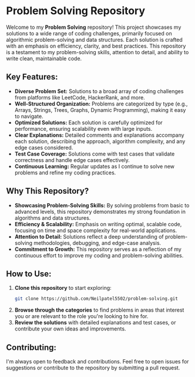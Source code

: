 # Problem Solving Repository

Welcome to my **Problem Solving** repository! This project showcases my solutions to a wide range of coding challenges, primarily focused on algorithmic problem-solving and data structures. Each solution is crafted with an emphasis on efficiency, clarity, and best practices. This repository is a testament to my problem-solving skills, attention to detail, and ability to write clean, maintainable code.

## Key Features:

- **Diverse Problem Set:** Solutions to a broad array of coding challenges from platforms like LeetCode, HackerRank, and more.
- **Well-Structured Organization:** Problems are categorized by type (e.g., Arrays, Strings, Trees, Graphs, Dynamic Programming), making it easy to navigate.
- **Optimized Solutions:** Each solution is carefully optimized for performance, ensuring scalability even with large inputs.
- **Clear Explanations:** Detailed comments and explanations accompany each solution, describing the approach, algorithm complexity, and any edge cases considered.
- **Test Case Coverage:** Solutions come with test cases that validate correctness and handle edge cases effectively.
- **Continuous Learning:** Regular updates as I continue to solve new problems and refine my coding practices.

## Why This Repository?

- **Showcasing Problem-Solving Skills:** By solving problems from basic to advanced levels, this repository demonstrates my strong foundation in algorithms and data structures.
- **Efficiency & Scalability:** Emphasis on writing optimal, scalable code, focusing on time and space complexity for real-world applications.
- **Attention to Detail:** Solutions reflect a deep understanding of problem-solving methodologies, debugging, and edge-case analysis.
- **Commitment to Growth:** This repository serves as a reflection of my continuous effort to improve my coding and problem-solving abilities.

## How to Use:

1. **Clone this repository** to start exploring:
   ```bash
   git clone https://github.com/Neilpatel5502/problem-solving.git

2. **Browse through the categories** to find problems in areas that interest you or are relevant to the role you're looking to hire for.
3. **Review the solutions** with detailed explanations and test cases, or contribute your own ideas and improvements.

## Contributing:

I'm always open to feedback and contributions. Feel free to open issues for suggestions or contribute to the repository by submitting a pull request.
